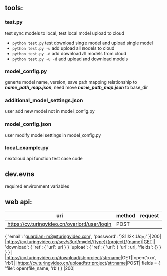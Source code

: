 ## tools:

### test.py
test sync models to local, test local model upload to cloud
+ `python test.py`
test download single model and upload single model
+ `python test.py -u`
add upload all models to cloud
+ `python test.py -d`
add download all models from cloud
+ `python test.py -u -d`
add upload and download models

### model_config.py
generte model name, version, save path mapping relationship to ***name_path_map.json***, need move ***name_path_map.json*** to base_dir

### additional_model_settings.json
user add new model not in model_config.py

### model_config.json
user modify model settings in model_config.py

### local_example.py
nextcloud api function test case code


## dev.evns
required environment variables


## web api:
|uri|method|request|response|
|---|---|---|---|
|https://cv.turingvideo.cn/overlord/user/login|POST|
{
    'email': 'guardian+m3@turingvideo.com',
    'password': ')S1I!2<:Uq=j'
}|200|
|https://cv.turingvideo.cn/scv/s3url/model/{type}/{project}/{name}|GET||
'download':
    {
        'ret': {
            'url': url
        }
    }
'upload':
    {
        'ret': {
            'url': {
                'url': url,
                'fields': {}
            }
        }
    }
|
|https://cv.turingvideo.cn/download/<str:project>/<str:name>|GET||open('xxx', 'rb')|
|https://cv.turingvideo.cn/upload/<str:project>/<str:name>|POST|
fields = {
    'file': open(file_name, 'rb')
}
|200|
